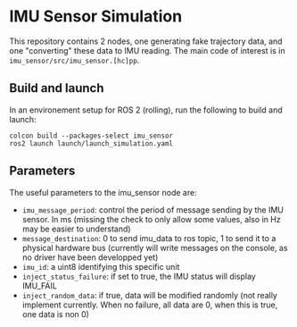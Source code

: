 # IMU Sensor Simulation

This repository contains 2 nodes, one generating fake trajectory data, and one "converting" these data to IMU reading. The main code of interest is in ```imu_sensor/src/imu_sensor.[hc]pp```.

## Build and launch
In an environement setup for ROS 2 (rolling), run the following to build and launch:

```
colcon build --packages-select imu_sensor
ros2 launch launch/launch_simulation.yaml 
```

## Parameters
The useful parameters to the imu_sensor node are:

- ```imu_message_period```: control the period of message sending by the IMU sensor. In ms (missing the check to only allow some values, also in Hz may be easier to understand)
- ```message_destination```: 0 to send imu_data to ros topic, 1 to send it to a physical hardware bus (currently will write messages on the console, as no driver have been developped yet)
- ```imu_id```: a uint8 identifying this specific unit
- ```inject_status_failure```: if set to true, the IMU status will display IMU_FAIL
- ```inject_random_data```: if true, data will be modified randomly (not really implement currently. When no failure, all data are 0, when this is true, one data is non 0)
